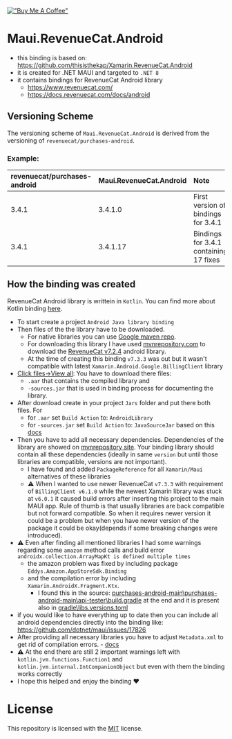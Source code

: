 [!["Buy Me A Coffee"](https://www.buymeacoffee.com/assets/img/custom_images/orange_img.png)](https://www.buymeacoffee.com/kebechet)

# Maui.RevenueCat.Android
- this binding is based on: https://github.com/thisisthekap/Xamarin.RevenueCat.Android 
- it is created for .NET MAUI and targeted to `.NET 8`
- it contains bindings for RevenueCat Android library
	- https://www.revenuecat.com/
	- https://docs.revenuecat.com/docs/android

## Versioning Scheme
The versioning scheme of `Maui.RevenueCat.Android` is derived from the versioning of `revenuecat/purchases-android`.

### Example:
| revenuecat/purchases-android | Maui.RevenueCat.Android | Note |
|:--|:--|:--|
| 3.4.1 | 3.4.1.0 | First version of bindings for 3.4.1 |
| 3.4.1 | 3.4.1.17 | Bindings for 3.4.1 containing 17 fixes |

## How the binding was created
RevenueCat Android library is writtein in `Kotlin`. You can find more about Kotlin binding [here](https://learn.microsoft.com/en-us/xamarin/android/platform/binding-kotlin-library/).
- To start create a project `Android Java library binding`
- Then files of the the library have to be downloaded. 
  - For native libraries you can use [Google maven repo](https://maven.google.com/web/index.html). 
  - For downloading this library I have used [mvnrepository.com](https://mvnrepository.com/) to 
	download the [RevenueCat v7.2.4](https://mvnrepository.com/artifact/com.revenuecat.purchases/purchases/7.2.4) android library.
  - At the time of creating this binding `v7.3.3` was out but it wasn't compatible with latest `Xamarin.Android.Google.BillingClient` library
- [Click files->View all](https://i.imgur.com/95lzSPD.png): You have to download there files:
  - `.aar` that contains the compiled library and 
  - `-sources.jar` that is used in binding process for documenting the library.
- After download create in your project `Jars` folder and put there both files. For
  - for `.aar` set `Build Action` to: `AndroidLibrary`
  - for `-sources.jar` set `Build Action` to: `JavaSourceJar` based on this [docs](https://learn.microsoft.com/en-us/xamarin/android/deploy-test/building-apps/build-items#javasourcejar)
- Then you have to add all necessary dependencies. Dependencies of the library are showed on [mvnrepository site](https://i.imgur.com/uDh8TtN.png). Your binding library should contain all these dependencies (ideally in same `version` but until those libraries are compatible, versions are not important).
  - I  have found and added `PackageReference` for all `Xamarin/Maui` alternatives of these libraries
  - ⚠️ When I wanted to use newer RevenueCat `v7.3.3` with requirement of `BillingClient v6.1.0` while the newest Xamarin library was stuck at `v6.0.1` it caused build errors after inserting this project to the main MAUI app. Rule of thumb is that usually libraries are back compatible but not forward compatible. So when it requires newer version it could be a problem but when you have newer version of the package it could be okay(depends if some breaking changes were introduced).
- ⚠️ Even after finding all mentioned libraries I had some warnings regarding some `amazon` method calls and build error `androidx.collection.ArrayMapKt is defined multiple times`
  - the amazon problem was fixed by including package `Eddys.Amazon.AppStoreSdk.Binding`
  - and the compilation error by including `Xamarin.AndroidX.Fragment.Ktx`. 
	- I found this in the source: [purchases-android-main\purchases-android-main\api-tester\build.gradle](https://github.com/RevenueCat/purchases-android/blob/main/api-tester/build.gradle#L59) at the end and it is present also in [gradle\libs.versions.toml](https://github.com/RevenueCat/purchases-android/blob/main/gradle/libs.versions.toml#L38)
- if you would like to have everything up to date then you can include all android dependencies directly into the binding like: https://github.com/dotnet/maui/issues/17826
- After providing all necessary libraries you have to adjust `Metadata.xml` to get rid of compilation errors. - [docs](https://learn.microsoft.com/en-us/xamarin/android/platform/binding-java-library/customizing-bindings/java-bindings-metadata)
- ⚠️ At the end there are still 2 important warnings left with `kotlin.jvm.functions.Function1` and `kotlin.jvm.internal.IntCompanionObject` but even with them the binding works correctly
- I hope this helped and enjoy the binding ❤️

# License
This repository is licensed with the [MIT](LICENSE.txt) license.
